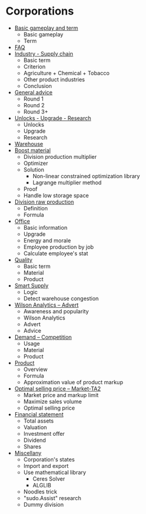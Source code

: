 # Corporations

- [Basic gameplay and term](./corporation/basic-gameplay-and-term.md)
  - Basic gameplay
  - Term
- [FAQ](./corporation/faq.md)
- [Industry - Supply chain](./corporation/industry-supply-chain.md)
  - Basic term
  - Criterion
  - Agriculture + Chemical + Tobacco
  - Other product industries
  - Conclusion
- [General advice](./corporation/general-advice.md)
  - Round 1
  - Round 2
  - Round 3+
- [Unlocks - Upgrade - Research](./corporation/unlocks-upgrade-research.md)
  - Unlocks
  - Upgrade
  - Research
- [Warehouse](./corporation/warehouse.md)
- [Boost material](./corporation/boost-material.md)
  - Division production multiplier
  - Optimizer
  - Solution
    - Non-linear constrained optimization library
    - Lagrange multiplier method
  - Proof
  - Handle low storage space
- [Division raw production](./corporation/division-raw-production.md)
  - Definition
  - Formula
- [Office](./corporation/office.md)
  - Basic information
  - Upgrade
  - Energy and morale
  - Employee production by job
  - Calculate employee's stat
- [Quality](./corporation/quality.md)
  - Basic term
  - Material
  - Product
- [Smart Supply](./corporation/smart-supply.md)
  - Logic
  - Detect warehouse congestion
- [Wilson Analytics – Advert](./corporation/wilson-analytics-advert.md)
  - Awareness and popularity
  - Wilson Analytics
  - Advert
  - Advice
- [Demand – Competition](./corporation/demand-competition.md)
  - Usage
  - Material
  - Product
- [Product](./corporation/product.md)
  - Overview
  - Formula
  - Approximation value of product markup
- [Optimal selling price – Market-TA2](./corporation/optimal-selling-price-market-ta2.md)
  - Market price and markup limit
  - Maximize sales volume
  - Optimal selling price
- [Financial statement](./corporation/financial-statement.md)
  - Total assets
  - Valuation
  - Investment offer
  - Dividend
  - Shares
- [Miscellany](./corporation/miscellany.md)
  - Corporation's states
  - Import and export
  - Use mathematical library
    - Ceres Solver
    - ALGLIB
  - Noodles trick
  - "sudo.Assist" research
  - Dummy division
